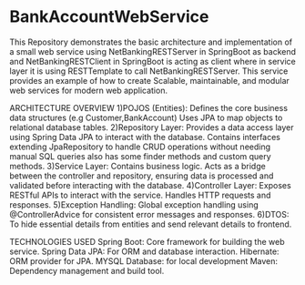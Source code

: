 # BankAccountWebService
This Repository demonstrates the basic architecture and implementation of a small web service using NetBankingRESTServer in SpringBoot as backend and NetBankingRESTClient in SpringBoot is acting as client where in service layer it is using RESTTemplate to call NetBankingRESTServer. This service provides an example of how to create Scalable, maintainable, and modular web services for modern web application.

ARCHITECTURE OVERVIEW
1)POJOS (Entities):
Defines the core business data structures (e.g Customer,BankAccount)
Uses JPA to map objects to relational database tables.
2)Repository Layer:
Provides a data access layer using Spring Data JPA to interact with the database.
Contains interfaces extending JpaRepository to handle CRUD operations without needing manual SQL queries also has some finder methods and custom query methods.
3)Service Layer:
Contains business logic.
Acts as a bridge between the controller and repository, ensuring data is processed and validated before interacting with the database.
4)Controller Layer:
Exposes RESTful APIs to interact with the service.
Handles HTTP requests and responses.
5)Exception Handling:
Global exception handling using @ControllerAdvice for consistent error messages and responses.
6)DTOS: 
To hide essential details from entities and send relevant details to frontend.

TECHNOLOGIES USED
Spring Boot: Core framework for building the web service.
Spring Data JPA: For ORM and database interaction.
Hibernate: ORM provider for JPA.
MYSQL Database: for local development
Maven: Dependency management and build tool.
